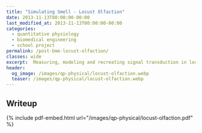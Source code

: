 ```yaml
---
title: "Simulating Smell - Locust Olfaction"
date: 2013-11-13T00:00:00-00:00
last_modified_at: 2013-11-13T00:00:00-00:00
categories:
  - quantitative physiology
  - biomedical engineering
  - school project
permalink: /post-bme-locust-olfaction/
classes: wide
excerpt:  Measuring, modeling and recreating signal transduction in locust olfaction.
header:
  og_image: /images/qp-physical/locust-olfaction.webp
  teaser: /images/qp-physical/locust-olfaction.webp
---
```


## Writeup

{% include pdf-embed.html url="/images/qp-physical/locust-olfaction.pdf" %}
